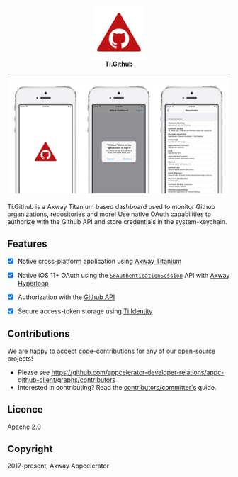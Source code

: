 <p align="center">
  <a href="https://appcelerator.com" target="_blank"><img width="120" src="./DefaultIcon.png"></a><br/>
  <strong>Ti.Github</strong>
</p>

---

<img alt="TiGithub" src="./screenshots.jpg" width="900" />

Ti.Github is a Axway Titanium based dashboard used to monitor Github organizations, repositories and more! Use
native OAuth capabilities to authorize with the Github API and store credentials in the system-keychain.

## Features

- [x] Native cross-platform application using [Axway Titanium](https://developer.appcelerator.com/)
- [x] Native iOS 11+ OAuth using the [`SFAuthenticationSession`](https://developer.apple.com/documentation/safariservices/sfauthenticationsession) API with [Axway Hyperloop](http://www.appcelerator.com/mobile-app-development-products/hyperloop/)
- [x] Authorization with the [Github API](https://developer.github.com/)
- [x] Secure access-token storage using [Ti.Identity](https://github.com/appcelerator-modules/titanium-identity)


## Contributions
We are happy to accept code-contributions for any of our open-source projects!
* Please see https://github.com/appcelerator-developer-relations/appc-github-client/graphs/contributors
* Interested in contributing? Read the [contributors/committer's](https://wiki.appcelerator.org/display/community/Home) guide.

## Licence
Apache 2.0

## Copyright
2017-present, Axway Appcelerator
